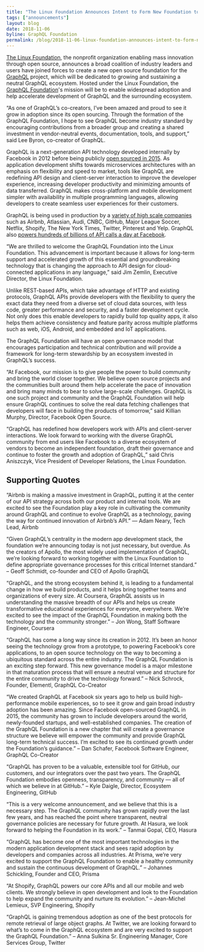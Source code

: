 ```yaml
---
title: "The Linux Foundation Announces Intent to Form New Foundation to Support GraphQL"
tags: ["announcements"]
layout: blog
date: 2018-11-06
byline: GraphQL Foundation
permalink: /blog/2018-11-06-linux-foundation-announces-intent-to-form-new-foundation-to-support-graphql
---
```


[The Linux Foundation](https://www.linuxfoundation.org/), the nonprofit organization enabling mass innovation through open source, announces a broad coalition of industry leaders and users have joined forces to create a new open source foundation for the [GraphQL](https://graphql.org/) project, which will be dedicated to growing and sustaining a neutral GraphQL ecosystem. Hosted under the Linux Foundation, the [GraphQL Foundation](https://gql.foundation/)'s mission will be to enable widespread adoption and help accelerate development of GraphQL and the surrounding ecosystem.

“As one of GraphQL’s co-creators, I’ve been amazed and proud to see it grow in adoption since its open sourcing. Through the formation of the GraphQL Foundation, I hope to see GraphQL become industry standard by encouraging contributions from a broader group and creating a shared investment in vendor-neutral events, documentation, tools, and support,” said Lee Byron, co-creator of GraphQL.

GraphQL is a next­-generation API technology developed internally by Facebook in 2012 before being publicly [open sourced in 2015](https://code.fb.com/core-data/graphql-a-data-query-language/). As application development shifts towards microservices architectures with an emphasis on flexibility and speed to market, tools like GraphQL are redefining API design and client-server interaction to improve the developer experience, increasing developer productivity and minimizing amounts of data transferred. GraphQL makes cross-platform and mobile development simpler with availability in multiple programming languages, allowing developers to create seamless user experiences for their customers.

GraphQL is being used in production by a [variety of high scale companies](https://graphql.org/users/) such as Airbnb, Atlassian, Audi, CNBC, GitHub, Major League Soccer, Netflix, Shopify, The New York Times, Twitter, Pinterest and Yelp. GraphQL also [powers hundreds of billions of API calls a day at Facebook](https://code.fb.com/core-data/graphql-a-data-query-language/).

“We are thrilled to welcome the GraphQL Foundation into the Linux Foundation. This advancement is important because it allows for long-term support and accelerated growth of this essential and groundbreaking technology that is changing the approach to API design for cloud-connected applications in any language,” said Jim Zemlin, Executive Director, the Linux Foundation.

Unlike REST-­based APIs, which take advantage of HTTP and existing protocols, GraphQL APIs provide developers with the flexibility to query the exact data they need from a diverse set of cloud data sources, with less code, greater performance and security, and a faster development cycle. Not only does this enable developers to rapidly build top­ quality apps, it also helps them achieve consistency and feature parity across multiple platforms such as web, iOS, Android, and embedded and IoT applications.

The GraphQL Foundation will have an open governance model that encourages participation and technical contribution and will provide a framework for long-term stewardship by an ecosystem invested in GraphQL’s success.

“At Facebook, our mission is to give people the power to build community and bring the world closer together. We believe open source projects and the communities built around them help accelerate the pace of innovation and bring many minds to bear to solve large-scale challenges. GraphQL is one such project and community and the GraphQL Foundation will help ensure GraphQL continues to solve the real data fetching challenges that developers will face in building the products of tomorrow,” said Killian Murphy, Director, Facebook Open Source.

“GraphQL has redefined how developers work with APIs and client-server interactions. We look forward to working with the diverse GraphQL community from end users like Facebook to a diverse ecosystem of vendors to become an independent foundation, draft their governance and continue to foster the growth and adoption of GraphQL,” said Chris Aniszczyk, Vice President of Developer Relations, the Linux Foundation.

## Supporting Quotes

“Airbnb is making a massive investment in GraphQL, putting it at the center of our API strategy across both our product and internal tools. We are excited to see the Foundation play a key role in cultivating the community around GraphQL and continue to evolve GraphQL as a technology, paving the way for continued innovation of Airbnb’s API.” — Adam Neary, Tech Lead, Airbnb

“Given GraphQL’s centrality in the modern app development stack, the foundation we’re announcing today is not just necessary, but overdue. As the creators of Apollo, the most widely used implementation of GraphQL, we’re looking forward to working together with the Linux Foundation to define appropriate governance processes for this critical Internet standard.” – Geoff Schmidt, co­-founder and CEO of Apollo GraphQL

“GraphQL, and the strong ecosystem behind it, is leading to a fundamental change in how we build products, and it helps bring together teams and organizations of every size. At Coursera, GraphQL assists us in understanding the massive breadth of our APIs and helps us create transformative educational experiences for everyone, everywhere. We’re excited to see the impact of the GraphQL Foundation in making both the technology and the community stronger.” – Jon Wong, Staff Software Engineer, Coursera

“GraphQL has come a long way since its creation in 2012. It’s been an honor seeing the technology grow from a prototype, to powering Facebook’s core applications, to an open source technology on the way to becoming a ubiquitous standard across the entire industry. The GraphQL Foundation is an exciting step forward. This new governance model is a major milestone in that maturation process that will ensure a neutral venue and structure for the entire community to drive the technology forward.” – Nick Schrock, Founder, Elementl, GraphQL Co-Creator

“We created GraphQL at Facebook six years ago to help us build high-performance mobile experiences, so to see it grow and gain broad industry adoption has been amazing. Since Facebook open-sourced GraphQL in 2015, the community has grown to include developers around the world, newly-founded startups, and well-established companies. The creation of the GraphQL Foundation is a new chapter that will create a governance structure we believe will empower the community and provide GraphQL long-term technical success. I’m excited to see its continued growth under the Foundation’s guidance.” – Dan Schafer, Facebook Software Engineer, GraphQL Co-Creator

“GraphQL has proven to be a valuable, extensible tool for GitHub, our customers, and our integrators over the past two years. The GraphQL Foundation embodies openness, transparency, and community — all of which we believe in at GitHub.” – Kyle Daigle, Director, Ecosystem Engineering, GitHub

“This is a very welcome announcement, and we believe that this is a necessary step. The GraphQL community has grown rapidly over the last few years, and has reached the point where transparent, neutral governance policies are necessary for future growth. At Hasura, we look forward to helping the Foundation in its work.” – Tanmai Gopal, CEO, Hasura

“GraphQL has become one of the most important technologies in the modern application development stack and sees rapid adoption by developers and companies across all industries. At Prisma, we’re very excited to support the GraphQL Foundation to enable a healthy community and sustain the continuous development of GraphQL.” – Johannes Schickling, Founder and CEO, Prisma

“At Shopify, GraphQL powers our core APIs and all our mobile and web clients. We strongly believe in open development and look to the Foundation to help expand the community and nurture its evolution.” – Jean-Michel Lemieux, SVP Engineering, Shopify

“GraphQL is gaining tremendous adoption as one of the best protocols for remote retrieval of large object graphs. At Twitter, we are looking forward to what’s to come in the GraphQL ecosystem and are very excited to support the GraphQL Foundation.” – Anna Sulkina Sr. Engineering Manager, Core Services Group, Twitter

